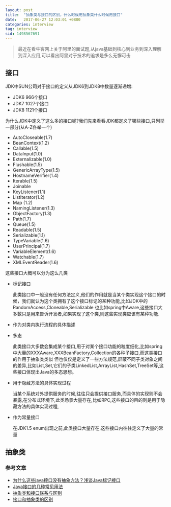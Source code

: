 ```yaml
---
layout: post
title:  "抽象类与接口的区别，什么时候用抽象类什么时候用接口"
date:   2017-06-27 12:03:01 +0800
categories: interview
tag: interview
sid: 1498567691
---
```


>  最近在看牛客网上关于阿里的面试题,从java基础到核心到业务到深入理解到深入应用,可以看出阿里对于技术的追求是多么无懈可击

##  接口

JDK中SUN公司对于接口的定义从JDK6到JDK8中数量逐渐递增:
- JDK6 966个接口
- JDK7 1027个接口
- JDK8 1121个接口

为什么JDK中定义了这么多的接口呢?我们先来看看JDK都定义了哪些接口,只列举一部分(从A-Z各举一个)
- AutoCloseable(1.7)
- BeanContext(1.2)
- Callable(1.5)
- DataInput(1.0)
- Externalizable(1.0)
- Flushable(1.5)
- GenericArrayType(1.5)
- HostnameVerifier(1.4)
- Iterable(1.5)
- Joinable
- KeyListener(1.1)
- ListIterator(1.2)
- Map (1.2)
- NamingListener(1.3)
- ObjectFactory(1.3)
- Path(1.7)
- Queue(1.5)
- Readable(1.5)
- Serializable(1.1)
- TypeVariable(1.6)
- UserPrincipal(1.7)
- VariableElement(1.6)
- Watchable(1.7)
- XMLEventReader(1.6)

这些接口大概可以分为这么几类

- 标记接口

    此类接口中一般没有任何方法定义,他们的作用就是当某个类实现这个接口的时候，我们就认为这个类拥有了这个接口标记的某种功能,比如JDK中的RandomAccess,Cloneable,Serializable
    也比如spring中Aware,这些接口大多数只是用来告诉开发者,如果实现了这个类,则这些实现类应该有某种功能.

- 作为对类内执行流程的具体描述



- 多态

    此类接口大多数会集成某个接口,用于对某个接口功能的粒度细化,比如spring中大量的XXXAware,XXXBeanFactory,Collection的各种子接口,而这类接口的作用于抽象类类似
    但也仅仅是定义了一些方法规范,屏蔽不同子类对象之间的差异,比如List,Set,它们的子类LinkedList,ArrayList,HashSet,TreeSet等,这些接口体现出Java的多态思想。

- 用于隐藏方法的具体实现过程

    当某个系统对外提供服务的时候,往往只会提供接口服务,而具体的实现则不会暴露,在分布式环境下,此类场景大量存在,比如RPC,这些接口的目的则是用于隐藏方法的具体实现过程,


- 作为常量接口

    在JDK1.5 enum出现之前,此类接口大量存在,这些接口内往往定义了大量的常量

##  抽象类



### 参考文章

-  [为什么这些java接口没有抽象方法？浅谈Java标记接口](http://www.cnblogs.com/jilodream/p/5986519.html)
- [Java接口的几种常见用法](http://www.th7.cn/Program/IOS/201609/966744.shtml#)
- [抽象类和接口联系与区别](http://www.cnblogs.com/azai/archive/2009/11/10/1599584.html)
- [ 接口和抽象类的区别 ](http://blog.csdn.net/wenwen091100304/article/details/48381023)


